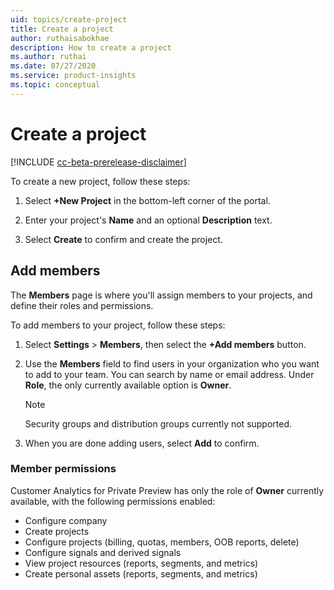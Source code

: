 ```yaml
---
uid: topics/create-project
title: Create a project
author: ruthaisabokhae
description: How to create a project
ms.author: ruthai
ms.date: 07/27/2020
ms.service: product-insights
ms.topic: conceptual
---
```


# Create a project

[!INCLUDE [cc-beta-prerelease-disclaimer]( includes/cc-beta-prerelease-disclaimer.md)]

To create a new project, follow these steps:

1. Select **+New Project** in the bottom-left corner of the portal.

2. Enter your project's **Name** and an optional **Description** text.

3. Select **Create** to confirm and create the project.

## Add members

The **Members** page is where you'll assign members to your projects, and define their roles and permissions.

To add members to your project, follow these steps:

1. Select **Settings** > **Members**, then select the **+Add members** button.

2. Use the **Members** field to find users in your organization who you want to add to your team. You can search by name or email address. Under **Role**, the only currently available option is **Owner**.

   > [!NOTE]
   > Security groups and distribution groups currently not supported.

3. When you are done adding users, select **Add** to confirm.

### Member permissions

Customer Analytics for Private Preview has only the role of **Owner** currently available, with the following permissions enabled:

- Configure company
- Create projects
- Configure projects (billing, quotas, members, OOB reports, delete)
- Configure signals and derived signals
- View project resources (reports, segments, and metrics)
- Create personal assets (reports, segments, and metrics)
